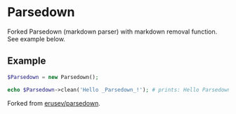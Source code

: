 <h1>Parsedown</h1>

Forked Parsedown (markdown parser) with markdown removal function. See example below.

## Example

```php
$Parsedown = new Parsedown();

echo $Parsedown->clean('Hello _Parsedown_!'); # prints: Hello Parsedown!
```

Forked from <a href="https://github.com/erusev/parsedown">erusev/parsedown</a>.
